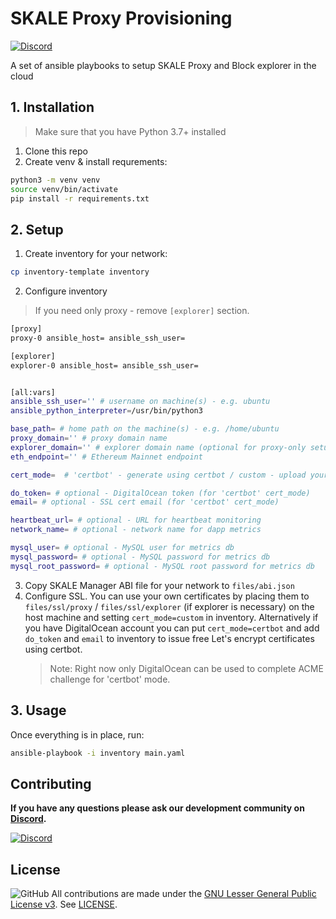 # SKALE Proxy Provisioning

[![Discord](https://img.shields.io/discord/534485763354787851.svg)](https://discord.gg/vvUtWJB)

A set of ansible playbooks to setup SKALE Proxy and Block explorer in the cloud

## 1. Installation

> Make sure that you have Python 3.7+ installed

1. Clone this repo
2. Create venv & install requrements:

```bash
python3 -m venv venv
source venv/bin/activate
pip install -r requirements.txt
```

## 2. Setup

1. Create inventory for your network:

```bash
cp inventory-template inventory
```

2. Configure inventory

> If you need only proxy - remove `[explorer]` section.

```bash
[proxy]
proxy-0 ansible_host= ansible_ssh_user=

[explorer]
explorer-0 ansible_host= ansible_ssh_user=


[all:vars]
ansible_ssh_user='' # username on machine(s) - e.g. ubuntu
ansible_python_interpreter=/usr/bin/python3

base_path= # home path on the machine(s) - e.g. /home/ubuntu
proxy_domain='' # proxy domain name
explorer_domain='' # explorer domain name (optional for proxy-only setup)
eth_endpoint='' # Ethereum Mainnet endpoint

cert_mode=  # 'certbot' - generate using certbot / custom - upload your own

do_token= # optional - DigitalOcean token (for 'certbot' cert_mode)
email= # optional - SSL cert email (for 'certbot' cert_mode)

heartbeat_url= # optional - URL for heartbeat monitoring
network_name= # optional - network name for dapp metrics

mysql_user= # optional - MySQL user for metrics db
mysql_password= # optional - MySQL password for metrics db
mysql_root_password= # optional - MySQL root password for metrics db
```

3. Copy SKALE Manager ABI file for your network to `files/abi.json`
4. Configure SSL.
   You can use your own certificates by placing them to `files/ssl/proxy` / `files/ssl/explorer` (if explorer is necessary) on the host machine and setting `cert_mode=custom` in inventory.
   Alternatively if you have DigitalOcean account you can put `cert_mode=certbot` and add `do_token` and `email` to inventory to issue free Let's encrypt certificates using certbot.
   > Note: Right now only DigitalOcean can be used to complete ACME challenge for 'certbot' mode.

## 3. Usage

Once everything is in place, run:

```bash
ansible-playbook -i inventory main.yaml
```

## Contributing

**If you have any questions please ask our development community on [Discord](https://discord.gg/vvUtWJB).**

[![Discord](https://img.shields.io/discord/534485763354787851.svg)](https://discord.gg/vvUtWJB)

## License

![GitHub](https://img.shields.io/github/license/skalenetwork/skale.py.svg)
All contributions are made under the [GNU Lesser General Public License v3](https://www.gnu.org/licenses/lgpl-3.0.en.html). See [LICENSE](LICENSE).
